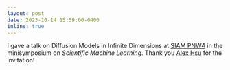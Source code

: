 ```yaml
---
layout: post
date: 2023-10-14 15:59:00-0400
inline: true
---
```


I gave a talk on Diffusion Models in Infinite Dimensions at <a href='https://sites.google.com/view/siampnw23/home'>SIAM PNW4</a> in the minisymposium on <i>Scientific Machine Learning</i>. Thank you <a href='https://amath.washington.edu/people/alexander-hsu'>Alex Hsu</a> for the invitation!